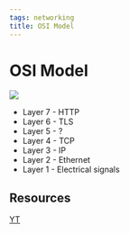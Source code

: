 ```yaml
---
tags: networking
title: OSI Model
---
```


# OSI Model

![](https://i.imgur.com/NNcLwn7.png)

- Layer 7 - HTTP
- Layer 6 - TLS
- Layer 5 - ?
- Layer 4 - TCP
- Layer 3 - IP
- Layer 2 - Ethernet
- Layer 1 - Electrical signals

## Resources

[YT](https://www.youtube.com/watch?v=7IS7gigunyI&list=PLQnljOFTspQUBSgBXilKhRMJ1ACqr7pTr&index=1)